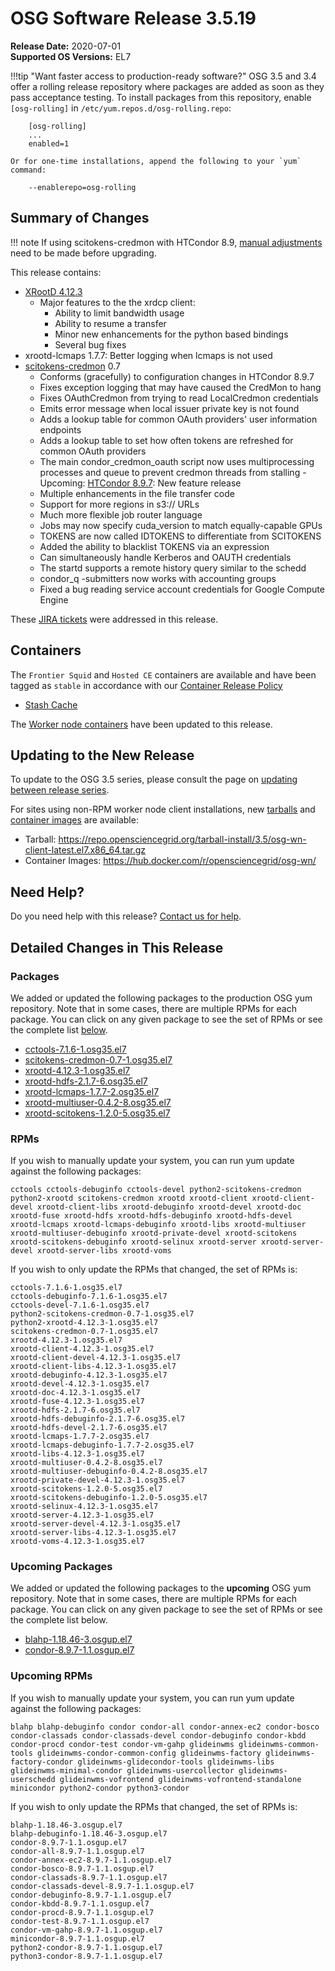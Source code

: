 OSG Software Release 3.5.19
===========================

**Release Date:** 2020-07-01    
**Supported OS Versions:** EL7

!!!tip "Want faster access to production-ready software?"
    OSG 3.5 and 3.4 offer a rolling release repository where packages are added as soon as they pass acceptance testing.
    To install packages from this repository, enable `[osg-rolling]` in `/etc/yum.repos.d/osg-rolling.repo`:

        [osg-rolling]
        ...
        enabled=1

    Or for one-time installations, append the following to your `yum` command:

        --enablerepo=osg-rolling

Summary of Changes
------------------

!!! note
    If using scitokens-credmon with HTCondor 8.9, [manual adjustments](/release/release_series/#updating-to-htcondor-897) need to be made before upgrading.

This release contains:

-   [XRootD 4.12.3](https://github.com/xrootd/xrootd/blob/v4.12.3/docs/ReleaseNotes.txt)
    -   Major features to the the xrdcp client:
        -   Ability to limit bandwidth usage
        -   Ability to resume a transfer
        -   Minor new enhancements for the python based bindings
        -   Several bug fixes
-   xrootd-lcmaps 1.7.7: Better logging when lcmaps is not used
-   [scitokens-credmon](https://github.com/htcondor/scitokens-credmon) 0.7
    -   Conforms (gracefully) to configuration changes in HTCondor 8.9.7
    -   Fixes exception logging that may have caused the CredMon to hang
    -   Fixes OAuthCredmon from trying to read LocalCredmon credentials
    -   Emits error message when local issuer private key is not found
    -   Adds a lookup table for common OAuth providers' user information endpoints
    -   Adds a lookup table to set how often tokens are refreshed for common OAuth providers
    -   The main condor\_credmon\_oauth script now uses multiprocessing processes and queue to prevent credmon threads from stalling -   Upcoming: [HTCondor 8.9.7](https://www-auth.cs.wisc.edu/lists/htcondor-world/2020/msg00010.shtml): New feature release
    -    Multiple enhancements in the file transfer code
    -    Support for more regions in s3:// URLs
    -    Much more flexible job router language
    -    Jobs may now specify cuda\_version to match equally-capable GPUs
    -    TOKENS are now called IDTOKENS to differentiate from SCITOKENS
    -    Added the ability to blacklist TOKENS via an expression
    -    Can simultaneously handle Kerberos and OAUTH credentials
    -    The startd supports a remote history query similar to the schedd
    -    condor\_q -submitters now works with accounting groups
    -    Fixed a bug reading service account credentials for Google Compute Engine

These
[JIRA tickets](https://jira.opensciencegrid.org/issues/?jql=project%20%3D%20SOFTWARE%20AND%20fixVersion%20%3D%203.5.19%20ORDER%20BY%20priority%20DESC%2C%20key%20DESC)
were addressed in this release.


Containers
----------

The `Frontier Squid` and `Hosted CE` containers are available and have been tagged as `stable` in accordance with our
[Container Release Policy](https://opensciencegrid.org/technology/policy/container-release/)

-   [Stash Cache](https://hub.docker.com/r/opensciencegrid/stash-cache/)


The [Worker node containers](/worker-node/using-wn-containers/) have been updated to this release.


Updating to the New Release
---------------------------

To update to the OSG 3.5 series, please consult the page on
[updating between release series](/release/release_series#updating-to-osg-35).

For sites using non-RPM worker node client installations, new [tarballs](/worker-node/install-wn-tarball) and
[container images](/worker-node/using-wn-containers) are available:

- Tarball: <https://repo.opensciencegrid.org/tarball-install/3.5/osg-wn-client-latest.el7.x86_64.tar.gz>
- Container Images: <https://hub.docker.com/r/opensciencegrid/osg-wn/>

Need Help?
----------

Do you need help with this release? [Contact us for help](/common/help).

Detailed Changes in This Release
--------------------------------

### Packages

We added or updated the following packages to the production OSG yum repository.
Note that in some cases, there are multiple RPMs for each package.
You can click on any given package to see the set of RPMs or see the complete list [below](#rpms).

-   [cctools-7.1.6-1.osg35.el7](https://koji.chtc.wisc.edu/koji/search?match=glob&type=build&terms=cctools-7.1.6-1.osg35.el7)
-   [scitokens-credmon-0.7-1.osg35.el7](https://koji.chtc.wisc.edu/koji/search?match=glob&type=build&terms=scitokens-credmon-0.7-1.osg35.el7)
-   [xrootd-4.12.3-1.osg35.el7](https://koji.chtc.wisc.edu/koji/search?match=glob&type=build&terms=xrootd-4.12.3-1.osg35.el7)
-   [xrootd-hdfs-2.1.7-6.osg35.el7](https://koji.chtc.wisc.edu/koji/search?match=glob&type=build&terms=xrootd-hdfs-2.1.7-6.osg35.el7)
-   [xrootd-lcmaps-1.7.7-2.osg35.el7](https://koji.chtc.wisc.edu/koji/search?match=glob&type=build&terms=xrootd-lcmaps-1.7.7-2.osg35.el7)
-   [xrootd-multiuser-0.4.2-8.osg35.el7](https://koji.chtc.wisc.edu/koji/search?match=glob&type=build&terms=xrootd-multiuser-0.4.2-8.osg35.el7)
-   [xrootd-scitokens-1.2.0-5.osg35.el7](https://koji.chtc.wisc.edu/koji/search?match=glob&type=build&terms=xrootd-scitokens-1.2.0-5.osg35.el7)

### RPMs

If you wish to manually update your system, you can run yum update against the following packages:

    cctools cctools-debuginfo cctools-devel python2-scitokens-credmon python2-xrootd scitokens-credmon xrootd xrootd-client xrootd-client-devel xrootd-client-libs xrootd-debuginfo xrootd-devel xrootd-doc xrootd-fuse xrootd-hdfs xrootd-hdfs-debuginfo xrootd-hdfs-devel xrootd-lcmaps xrootd-lcmaps-debuginfo xrootd-libs xrootd-multiuser xrootd-multiuser-debuginfo xrootd-private-devel xrootd-scitokens xrootd-scitokens-debuginfo xrootd-selinux xrootd-server xrootd-server-devel xrootd-server-libs xrootd-voms

If you wish to only update the RPMs that changed, the set of RPMs is:

``` file
cctools-7.1.6-1.osg35.el7
cctools-debuginfo-7.1.6-1.osg35.el7
cctools-devel-7.1.6-1.osg35.el7
python2-scitokens-credmon-0.7-1.osg35.el7
python2-xrootd-4.12.3-1.osg35.el7
scitokens-credmon-0.7-1.osg35.el7
xrootd-4.12.3-1.osg35.el7
xrootd-client-4.12.3-1.osg35.el7
xrootd-client-devel-4.12.3-1.osg35.el7
xrootd-client-libs-4.12.3-1.osg35.el7
xrootd-debuginfo-4.12.3-1.osg35.el7
xrootd-devel-4.12.3-1.osg35.el7
xrootd-doc-4.12.3-1.osg35.el7
xrootd-fuse-4.12.3-1.osg35.el7
xrootd-hdfs-2.1.7-6.osg35.el7
xrootd-hdfs-debuginfo-2.1.7-6.osg35.el7
xrootd-hdfs-devel-2.1.7-6.osg35.el7
xrootd-lcmaps-1.7.7-2.osg35.el7
xrootd-lcmaps-debuginfo-1.7.7-2.osg35.el7
xrootd-libs-4.12.3-1.osg35.el7
xrootd-multiuser-0.4.2-8.osg35.el7
xrootd-multiuser-debuginfo-0.4.2-8.osg35.el7
xrootd-private-devel-4.12.3-1.osg35.el7
xrootd-scitokens-1.2.0-5.osg35.el7
xrootd-scitokens-debuginfo-1.2.0-5.osg35.el7
xrootd-selinux-4.12.3-1.osg35.el7
xrootd-server-4.12.3-1.osg35.el7
xrootd-server-devel-4.12.3-1.osg35.el7
xrootd-server-libs-4.12.3-1.osg35.el7
xrootd-voms-4.12.3-1.osg35.el7
```

### Upcoming Packages

We added or updated the following packages to the **upcoming** OSG yum repository. Note that in some cases, there are multiple RPMs for each package. You can click on any given package to see the set of RPMs or see the complete list below.

-   [blahp-1.18.46-3.osgup.el7](https://koji.chtc.wisc.edu/koji/search?match=glob&type=build&terms=blahp-1.18.46-3.osgup.el7)
-   [condor-8.9.7-1.1.osgup.el7](https://koji.chtc.wisc.edu/koji/search?match=glob&type=build&terms=condor-8.9.7-1.1.osgup.el7)

### Upcoming RPMs

If you wish to manually update your system, you can run yum update against the following packages:

    blahp blahp-debuginfo condor condor-all condor-annex-ec2 condor-bosco condor-classads condor-classads-devel condor-debuginfo condor-kbdd condor-procd condor-test condor-vm-gahp glideinwms glideinwms-common-tools glideinwms-condor-common-config glideinwms-factory glideinwms-factory-condor glideinwms-glidecondor-tools glideinwms-libs glideinwms-minimal-condor glideinwms-usercollector glideinwms-userschedd glideinwms-vofrontend glideinwms-vofrontend-standalone minicondor python2-condor python3-condor

If you wish to only update the RPMs that changed, the set of RPMs is:

``` file
blahp-1.18.46-3.osgup.el7
blahp-debuginfo-1.18.46-3.osgup.el7
condor-8.9.7-1.1.osgup.el7
condor-all-8.9.7-1.1.osgup.el7
condor-annex-ec2-8.9.7-1.1.osgup.el7
condor-bosco-8.9.7-1.1.osgup.el7
condor-classads-8.9.7-1.1.osgup.el7
condor-classads-devel-8.9.7-1.1.osgup.el7
condor-debuginfo-8.9.7-1.1.osgup.el7
condor-kbdd-8.9.7-1.1.osgup.el7
condor-procd-8.9.7-1.1.osgup.el7
condor-test-8.9.7-1.1.osgup.el7
condor-vm-gahp-8.9.7-1.1.osgup.el7
minicondor-8.9.7-1.1.osgup.el7
python2-condor-8.9.7-1.1.osgup.el7
python3-condor-8.9.7-1.1.osgup.el7
```
